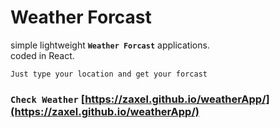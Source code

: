 # Weather Forcast
simple lightweight **`Weather Forcast`**  applications.<br/>
coded in React.

```Just type your location and get your forcast```

### `Check Weather` [https://zaxel.github.io/weatherApp/](https://zaxel.github.io/weatherApp/)

